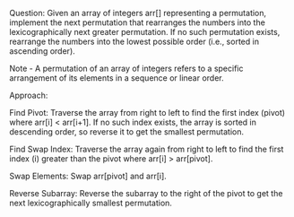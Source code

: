 Question:
Given an array of integers arr[] representing a permutation, implement the next permutation that rearranges the numbers into the lexicographically next greater permutation. If no such permutation exists, rearrange the numbers into the lowest possible order (i.e., sorted in ascending order). 

Note - A permutation of an array of integers refers to a specific arrangement of its elements in a sequence or linear order.


Approach:

Find Pivot: Traverse the array from right to left to find the first index (pivot) where arr[i] < arr[i+1]. If no such index exists, the array is sorted in descending order, so reverse it to get the smallest permutation.

Find Swap Index: Traverse the array again from right to left to find the first index (i) greater than the pivot where arr[i] > arr[pivot].

Swap Elements: Swap arr[pivot] and arr[i].

Reverse Subarray: Reverse the subarray to the right of the pivot to get the next lexicographically smallest permutation.
